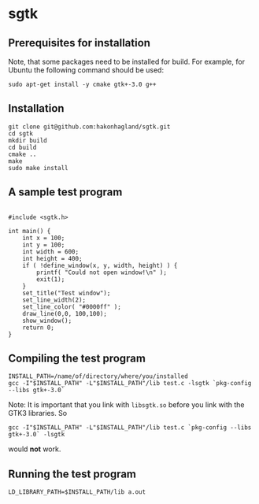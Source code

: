 # sgtk

## Prerequisites for installation

Note, that some packages need to be installed for build. For example,
for Ubuntu the following command should be used:
```
sudo apt-get install -y cmake gtk+-3.0 g++
```

## Installation

```
git clone git@github.com:hakonhagland/sgtk.git
cd sgtk
mkdir build
cd build
cmake ..
make
sudo make install
```

## A sample test program

```

#include <sgtk.h>

int main() {
    int x = 100;
    int y = 100;
    int width = 600;
    int height = 400;
    if ( !define_window(x, y, width, height) ) {
        printf( "Could not open window!\n" );
        exit(1);
    }
    set_title("Test window");
    set_line_width(2);
    set_line_color( "#0000ff" );
    draw_line(0,0, 100,100);
    show_window();
    return 0;
}
```

## Compiling the test program

```
INSTALL_PATH=/name/of/directory/where/you/installed
gcc -I"$INSTALL_PATH" -L"$INSTALL_PATH"/lib test.c -lsgtk `pkg-config --libs gtk+-3.0`
```

Note: It is important that you link with `libsgtk.so` before you link
with the GTK3 libraries. So
```
gcc -I"$INSTALL_PATH" -L"$INSTALL_PATH"/lib test.c `pkg-config --libs
gtk+-3.0` -lsgtk
```
would **not** work.

## Running the test program

```
LD_LIBRARY_PATH=$INSTALL_PATH/lib a.out

```
